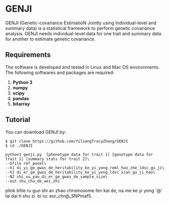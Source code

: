 # GENJI

GENJI (Genetic-covariance EstimatioN Jointly using Individual-level and summary data) is a statistical framework to perform genetic covariance analysis. GENJI needs individual-level data for one trait and summary data for another to estimate genetic covariance.

## Requirements

The software is developed and tested in Linux and Mac OS environments. The following softwares and packages are required:

1. **Python 3**
2. **numpy**
3. **scipy**
4. **pandas**
6. **bitarray**

## Tutorial

You can download GENJI by:

```
$ git clone https://github.com/YiliangTracyZhang/GENJI
$ cd ./GENJI
```

```
python3 genji.py  [phenotype data for trait 1] [genotype data for trait 1] [summary stats for trait 2]\
--bfile ref_panel\
--h1 di_yi_ge_gwas_de_heritability_ke_yi_yong_reml_huo_zhe_ldsc_gu_ji\
--h2 di_er_ge_gwas_de_heritability_ke_yi_yong_ldsc_xian_gu_ji_hao\
--N2 zhi_xu_yao_di_er_ge_gwas_de_sample_size\
--out shu_chu_de_wei_zhi
```

plink bfile ru guo shi an zhao chromosome fen kai de, na me ke yi yong '@' lai dai ti shu zi. bi ru: eur_chr@_SNPmaf5.